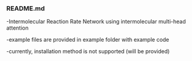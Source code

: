 ### README.md

-Intermolecular Reaction Rate Network using intermolecular multi-head attention

-example files are provided in example folder with example code

-currently, installation method is not supported (will be provided)
